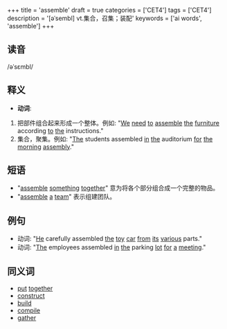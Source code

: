 +++
title = 'assemble'
draft = true
categories = ['CET4']
tags = ['CET4']
description = '[əˈsembl] vt.集合，召集；装配'
keywords = ['ai words', 'assemble']
+++

## 读音
/əˈsɛmbl/

## 释义
- **动词**:
1. 把部件组合起来形成一个整体。例如: "[We](/post/we/) [need](/post/need/) [to](/post/to/) [assemble](/post/assemble/) [the](/post/the/) [furniture](/post/furniture/) according [to](/post/to/) [the](/post/the/) instructions."
2. 集合，聚集。例如: "[The](/post/the/) students assembled [in](/post/in/) [the](/post/the/) auditorium [for](/post/for/) [the](/post/the/) [morning](/post/morning/) [assembly](/post/assembly/)."

## 短语
- "[assemble](/post/assemble/) [something](/post/something/) [together](/post/together/)" 意为将各个部分组合成一个完整的物品。
- "[assemble](/post/assemble/) [a](/post/a/) [team](/post/team/)" 表示组建团队。

## 例句
- 动词: "[He](/post/he/) carefully assembled [the](/post/the/) [toy](/post/toy/) [car](/post/car/) [from](/post/from/) [its](/post/its/) [various](/post/various/) parts."
- 动词: "[The](/post/the/) employees assembled [in](/post/in/) [the](/post/the/) parking [lot](/post/lot/) [for](/post/for/) [a](/post/a/) [meeting](/post/meeting/)."

## 同义词
- [put](/post/put/) [together](/post/together/)
- [construct](/post/construct/)
- [build](/post/build/)
- [compile](/post/compile/)
- [gather](/post/gather/)
